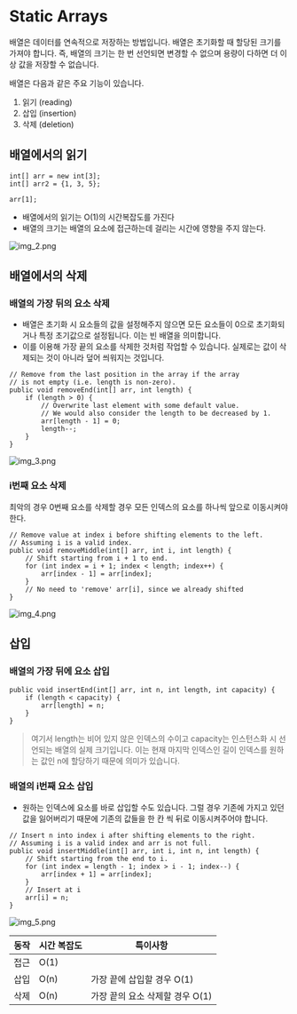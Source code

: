 # Static Arrays

배열은 데이터를 연속적으로 저장하는 방법입니다. 배열은 초기화할 때 할당된 크기를 가져야 합니다. 즉, 배열의 크기는 한 번 선언되면 변경할 수 없으며 용량이 다하면 더 이상 값을 저장할 수 없습니다.

배열은 다음과 같은 주요 기능이 있습니다.

1. 읽기 (reading)
2. 삽입 (insertion)
3. 삭제 (deletion)

## 배열에서의 읽기

```test
int[] arr = new int[3];
int[] arr2 = {1, 3, 5};

arr[1];
```

- 배열에서의 읽기는 O(1)의 시간복잡도를 가진다
- 배열의 크기는 배열의 요소에 접근하는데 걸리는 시간에 영향을 주지 않는다.

![img_2.png](img_2.png)

## 배열에서의 삭제

### 배열의 가장 뒤의 요소 삭제

- 배열은 초기화 시 요소들의 값을 설정해주지 않으면 모든 요소들이 0으로 초기화되거나 특정 초기값으로 설정됩니다. 이는 빈 배열을 의미합니다.
- 이를 이용해 가장 끝의 요소를 삭제한 것처럼 작업할 수 있습니다. 실제로는 값이 삭제되는 것이 아니라 덮어 씌워지는 것입니다.

```text
// Remove from the last position in the array if the array
// is not empty (i.e. length is non-zero).
public void removeEnd(int[] arr, int length) {
    if (length > 0) {
        // Overwrite last element with some default value.
        // We would also consider the length to be decreased by 1.
        arr[length - 1] = 0;
        length--;
    }
}
```

![img_3.png](img_3.png)

### i번째 요소 삭제

최악의 경우 0번째 요소를 삭제할 경우 모든 인덱스의 요소를 하나씩 앞으로 이동시켜야한다.

```text
// Remove value at index i before shifting elements to the left.
// Assuming i is a valid index.
public void removeMiddle(int[] arr, int i, int length) {
    // Shift starting from i + 1 to end.
    for (int index = i + 1; index < length; index++) {
        arr[index - 1] = arr[index];
    } 
    // No need to 'remove' arr[i], since we already shifted
}
```

![img_4.png](img_4.png)

## 삽입

### 배열의 가장 뒤에 요소 삽입

```text
public void insertEnd(int[] arr, int n, int length, int capacity) {
    if (length < capacity) {
        arr[length] = n;
    }
}   
```

> 여기서 length는 비어 있지 않은 인덱스의 수이고 capacity는 인스턴스화 시 선언되는 배열의 실제 크기입니다. 이는 현재 마지막 인덱스인 길이 인덱스를 원하는 값인 n에 할당하기 때문에 의미가 있습니다.

### 배열의 i번째 요소 삽입

- 원하는 인덱스에 요소를 바로 삽입할 수도 있습니다. 그럴 경우 기존에 가지고 있던 값을 잃어버리기 때문에 기존의 값들을 한 칸 씩 뒤로 이동시켜주어야 합니다.

```text
// Insert n into index i after shifting elements to the right.
// Assuming i is a valid index and arr is not full.
public void insertMiddle(int[] arr, int i, int n, int length) {
    // Shift starting from the end to i.
    for (int index = length - 1; index > i - 1; index--) {
        arr[index + 1] = arr[index];
    }
    // Insert at i
    arr[i] = n;
}
```

![img_5.png](img_5.png)

| 동작 | 시간 복잡도 | 특이사항                 |
|----|--------|----------------------|
| 접근 | O(1)   |                      |
| 삽입 | O(n)   | 가장 끝에 삽입할 경우 O(1)    |
| 삭제 | O(n)   | 가장 끝의 요소 삭제할 경우 O(1) |
